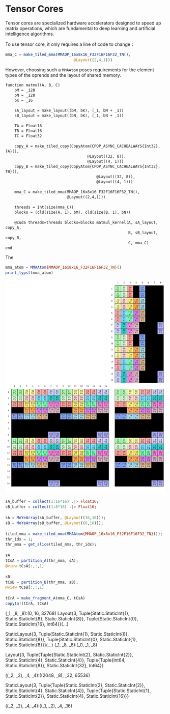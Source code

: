 # Tensor Cores

Tensor cores are specialized hardware accelerators designed to speed up matrix operations, which are fundamental to deep learning and artificial intelligence algorithms. 

To use tensor core, it only requires a line of code to change：

```julia
mma_C = make_tiled_mma(MMAOP_16x8x16_F32F16F16F32_TN(), 
                              @Layout((2,4,1)))
```

However, choosing such a `MMAAtom` poses requirements for the element types of the oprends and 
the layout of shared memory.

```
function matmul(A, B, C)
    bM = _128
    bN = _128
    bK = _16
    
    sA_layout = make_layout((bM, bK), (_1, bM + _1))
    sB_layout = make_layout((bN, bK), (_1, bN + _1))

    TA = Float16
    TB = Float16
    TC = Float32
	
    copy_A = make_tiled_copy(CopyAtom{CPOP_ASYNC_CACHEALWAYS{Int32}, TA}(),
                                    @Layout((32, 8)),
                                    @Layout((4, 1)))
    copy_B = make_tiled_copy(CopyAtom{CPOP_ASYNC_CACHEALWAYS{Int32}, TB}(),
                                        @Layout((32, 8)),
                                        @Layout((4, 1)))

    mma_C = make_tiled_mma(MMAOP_16x8x16_F32F16F16F32_TN(), 
                           @Layout((2,4,1)))

    threads = Int(size(mma_C))
    blocks = (cld(size(A, 1), bM), cld(size(B, 1), bN))

    @cuda threads=threads blocks=blocks matmul_kernel(A, sA_layout, copy_A,
                                                      B, sB_layout, copy_B,
                                                      C, mma_C)
end
```


The
```julia
mma_atom = MMAAtom{MMAOP_16x8x16_F32F16F16F32_TN}()
print_typst(mma_atom)
```
![matmuil](../assets/mma_atom.svg)



```julia
sA_buffer = collect(1:16*16) .|> Float16;
sB_buffer = collect(1:8*16) .|> Float16;

sA = MoYeArray(sA_buffer, @Layout((16,16)));
sB = MoYeArray(sB_buffer, @Layout((8,16)));

tiled_mma = make_tiled_mma(MMAAtom{MMAOP_16x8x16_F32F16F16F32_TN}());
thr_idx = 1;
thr_mma = get_slice(tiled_mma, thr_idx);

sA
tCsA = partition_A(thr_mma, sA);
@view tCsA[:,:,1]     

sB'
tCsB = partition_B(thr_mma, sB);
@view tCsB[:,:,1]            

tCrA = make_fragment_A(mma_C, tCsA)
copyto!(tCrA, tCsA)
```

(_1, _8, _8):(0, 16, 32768)
Layout{3, Tuple{Static.StaticInt{1}, Static.StaticInt{8}, Static.StaticInt{8}}, Tuple{Static.StaticInt{0}, Static.StaticInt{16}, Int64}}(...)

StaticLayout{3, Tuple{Static.StaticInt{1}, Static.StaticInt{8}, Static.StaticInt{8}}, Tuple{Static.StaticInt{0}, Static.StaticInt{1}, Static.StaticInt{8}}}(...)
(_1, _8, _8):(_0, _1, _8)


Layout{3, Tuple{Tuple{Static.StaticInt{2}, Static.StaticInt{2}}, Static.StaticInt{4}, Static.StaticInt{4}}, Tuple{Tuple{Int64, Static.StaticInt{8}}, Static.StaticInt{32}, Int64}}

((_2, _2), _4, _4):((2048, _8), _32, 65536)


StaticLayout{3, Tuple{Tuple{Static.StaticInt{2}, Static.StaticInt{2}}, Static.StaticInt{4}, Static.StaticInt{4}}, Tuple{Tuple{Static.StaticInt{1}, Static.StaticInt{2}}, Static.StaticInt{4}, Static.StaticInt{16}}}

((_2, _2), _4, _4):((_1, _2), _4, _16)